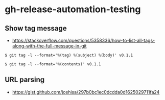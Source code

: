 # gh-release-automation-testing

## Show tag message

- https://stackoverflow.com/questions/5358336/how-to-list-all-tags-along-with-the-full-message-in-git

```
$ git tag -l --format='%(tag) %(subject) %(body)' v0.1.1

$ git tag -l --format='%(contents)' v0.1.1
```

## URL parsing

- https://gist.github.com/joshisa/297b0bc1ec0dcdda0d1625029711fa24
